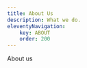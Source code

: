 ```yaml
---
title: About Us
description: What we do.
eleventyNavigation:
    key: ABOUT
    order: 200
---
```

About us